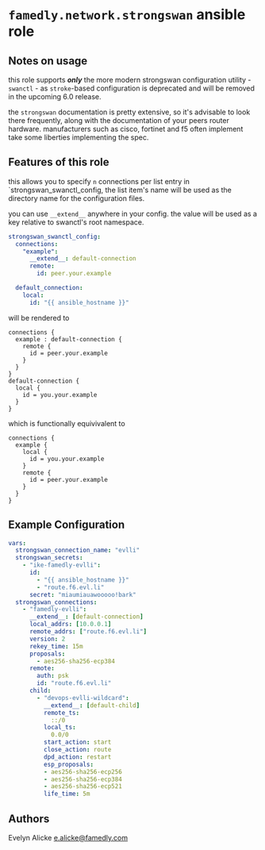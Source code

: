 # `famedly.network.strongswan` ansible role

## Notes on usage

this role supports ***only*** the more modern strongswan configuration utility - `swanctl` - as `stroke`-based configuration is deprecated and will be removed in the upcoming 6.0 release.

the `strongswan` documentation is pretty extensive, so it's advisable to look there frequently, along with the documentation of your peers router hardware.
manufacturers such as cisco, fortinet and f5 often implement take some liberties implementing the spec.

## Features of this role

this allows you to specify `n` connections per list entry in `strongswan_swanctl_config, the list item's name will be used as the directory name for the configuration files.

you can use `__extend__` anywhere in your config. the value will be used as a key relative to swanctl's root namespace.

```yaml
strongswan_swanctl_config:
  connections:
    "example":
      __extend__: default-connection
      remote:
        id: peer.your.example

  default_connection:
    local:
      id: "{{ ansible_hostname }}"
```

will be rendered to

```
connections {
  example : default-connection {
    remote {
      id = peer.your.example
    }
  }
}
default-connection {
  local {
    id = you.your.example
  }
}
```

which is functionally equivivalent to

```
connections {
  example {
    local {
      id = you.your.example
    }
    remote {
      id = peer.your.example
    }
  }
}
```

## Example Configuration
```yaml
vars:
  strongswan_connection_name: "evlli"
  strongswan_secrets:
    - "ike-famedly-evlli":
      id:
        - "{{ ansible_hostname }}"
        - "route.f6.evl.li"
      secret: "miaumiauawooooo!bark"
  strongswan_connections:
    - "famedly-evlli":
      __extend__: [default-connection]
      local_addrs: [10.0.0.1]
      remote_addrs: ["route.f6.evl.li"]
      version: 2
      rekey_time: 15m
      proposals:
        - aes256-sha256-ecp384
      remote:
        auth: psk
        id: "route.f6.evl.li"
      child:
        - "devops-evlli-wildcard":
          __extend__: [default-child]
          remote_ts:
            ::/0
          local_ts:
            0.0/0
          start_action: start
          close_action: route
          dpd_action: restart
          esp_proposals:
          - aes256-sha256-ecp256
          - aes256-sha256-ecp384
          - aes256-sha256-ecp521
          life_time: 5m
```

## Authors
Evelyn Alicke <e.alicke@famedly.com>
